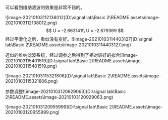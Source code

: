 可以看到维纳滤波的效果是非常不错的。

![image-20210103112138012](D:\signal lab\Basic 2\README.assets\image-20210103112138012.png)
$$
U = -2.663141\\
U = -2.679369
$$
经过平滑化之后，看似没有变好。![image-20210103114403127](D:\signal lab\Basic 2\README.assets\image-20210103114403127.png)

近似的维纳滤波系统，经过调参之后得到了相对较好的拟合![image-20210103115401519](D:\signal lab\Basic 2\README.assets\image-20210103115401519.png)

![image-20210103115321806](D:\signal lab\Basic 2\README.assets\image-20210103115321806.png)

参数调整![image-20210103120929063](D:\signal lab\Basic 2\README.assets\image-20210103120929063.png)

![image-20210103120955999](D:\signal lab\Basic 2\README.assets\image-20210103120955999.png)